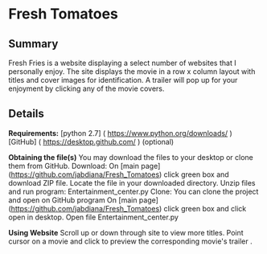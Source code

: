 # Fresh Tomatoes

## Summary
Fresh Fries is a website displaying a select number of websites that I personally enjoy. The site displays the movie in a row x column layout with titles and cover images for identification. A trailer will pop up for your enjoyment by clicking any of the movie covers.

## Details
**Requirements:**
[python 2.7] ( https://www.python.org/downloads/ )
[GitHub] (  https://desktop.github.com/ ) (optional)

**Obtaining the file(s)** 
You may download the files to your desktop or clone them from GitHub.
Download: On [main page] (https://github.com/jabdiana/Fresh_Tomatoes) click green box and download ZIP file. Locate the file in your downloaded directory. Unzip files and run program: Entertainment_center.py
Clone: You can clone the project and open on GitHub program
On [main page] (https://github.com/jabdiana/Fresh_Tomatoes) click green box and click open in desktop.
Open file Entertainment_center.py

**Using Website**
Scroll up or down through site to view more titles.
Point cursor on a movie and click to preview the corresponding movie's trailer .

